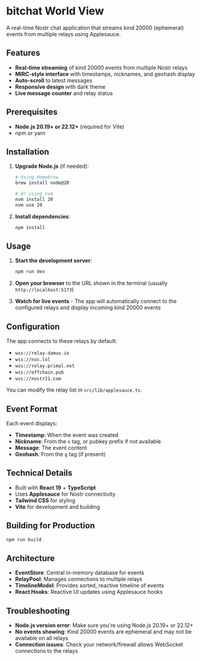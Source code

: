 # bitchat World View

A real-time Nostr chat application that streams kind 20000 (ephemeral) events from multiple relays using Applesauce.

## Features

- **Real-time streaming** of kind 20000 events from multiple Nostr relays
- **MIRC-style interface** with timestamps, nicknames, and geohash display
- **Auto-scroll** to latest messages
- **Responsive design** with dark theme
- **Live message counter** and relay status

## Prerequisites

- **Node.js 20.19+ or 22.12+** (required for Vite)
- npm or yarn

## Installation

1. **Upgrade Node.js** (if needed):
   ```bash
   # Using Homebrew
   brew install node@20
   
   # Or using nvm
   nvm install 20
   nvm use 20
   ```

2. **Install dependencies**:
   ```bash
   npm install
   ```

## Usage

1. **Start the development server**:
   ```bash
   npm run dev
   ```

2. **Open your browser** to the URL shown in the terminal (usually `http://localhost:5173`)

3. **Watch for live events** - The app will automatically connect to the configured relays and display incoming kind 20000 events

## Configuration

The app connects to these relays by default:
- `wss://relay.damus.io`
- `wss://nos.lol`
- `wss://relay.primal.net`
- `wss://offchain.pub`
- `wss://nostr21.com`

You can modify the relay list in `src/lib/applesauce.ts`.

## Event Format

Each event displays:
- **Timestamp**: When the event was created
- **Nickname**: From the `n` tag, or pubkey prefix if not available
- **Message**: The event content
- **Geohash**: From the `g` tag (if present)

## Technical Details

- Built with **React 19** + **TypeScript**
- Uses **Applesauce** for Nostr connectivity
- **Tailwind CSS** for styling
- **Vite** for development and building

## Building for Production

```bash
npm run build
```

## Architecture

- **EventStore**: Central in-memory database for events
- **RelayPool**: Manages connections to multiple relays
- **TimelineModel**: Provides sorted, reactive timeline of events
- **React Hooks**: Reactive UI updates using Applesauce hooks

## Troubleshooting

- **Node.js version error**: Make sure you're using Node.js 20.19+ or 22.12+
- **No events showing**: Kind 20000 events are ephemeral and may not be available on all relays
- **Connection issues**: Check your network/firewall allows WebSocket connections to the relays

